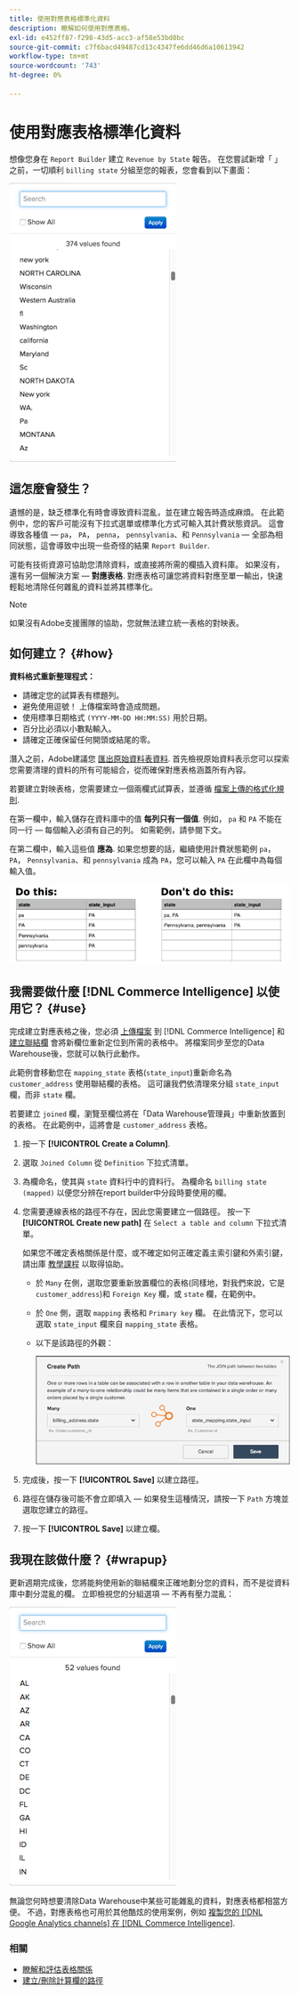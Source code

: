 ```yaml
---
title: 使用對應表格標準化資料
description: 瞭解如何使用對應表格。
exl-id: e452ff87-f298-43d5-acc3-af58e53bd0bc
source-git-commit: c7f6bacd49487cd13c4347fe6dd46d6a10613942
workflow-type: tm+mt
source-wordcount: '743'
ht-degree: 0%

---
```


# 使用對應表格標準化資料

想像您身在 `Report Builder` 建立 `Revenue by State` 報告。 在您嘗試新增「 」之前，一切順利 `billing state` 分組至您的報表，您會看到以下畫面：

![](../../assets/Messy_State_Segments.png)

## 這怎麼會發生？

遺憾的是，缺乏標準化有時會導致資料混亂，並在建立報告時造成麻煩。 在此範例中，您的客戶可能沒有下拉式選單或標準化方式可輸入其計費狀態資訊。 這會導致各種值 —  `pa`， `PA`， `penna`， `pennsylvania`、和 `Pennsylvania`  — 全部為相同狀態，這會導致中出現一些奇怪的結果 `Report Builder`.

可能有技術資源可協助您清除資料，或直接將所需的欄插入資料庫。 如果沒有，還有另一個解決方案 —  **對應表格**. 對應表格可讓您將資料對應至單一輸出，快速輕鬆地清除任何雜亂的資料並將其標準化。

>[!NOTE]
>
>如果沒有Adobe支援團隊的協助，您就無法建立統一表格的對映表。

## 如何建立？ {#how}

**資料格式重新整理程式：**

* 請確定您的試算表有標題列。
* 避免使用逗號！ 上傳檔案時會造成問題。
* 使用標準日期格式 `(YYYY-MM-DD HH:MM:SS)` 用於日期。
* 百分比必須以小數點輸入。
* 請確定正確保留任何開頭或結尾的零。

潛入之前，Adobe建議您 [匯出原始資料表資料](../../tutorials/export-raw-data.md). 首先檢視原始資料表示您可以探索您需要清理的資料的所有可能組合，從而確保對應表格涵蓋所有內容。

若要建立對映表格，您需要建立一個兩欄式試算表，並遵循 [檔案上傳的格式化規則](../../data-analyst/importing-data/connecting-data/using-file-uploader.md).

在第一欄中，輸入儲存在資料庫中的值 **每列只有一個值**. 例如， `pa` 和 `PA` 不能在同一行 — 每個輸入必須有自己的列。 如需範例，請參閱下文。

在第二欄中，輸入這些值 **應為**. 如果您想要的話，繼續使用計費狀態範例 `pa`， `PA`， `Pennsylvania`、和 `pennsylvania` 成為 `PA`，您可以輸入 `PA` 在此欄中為每個輸入值。

![](../../assets/Mapping_table_examples.jpg)

## 我需要做什麼 [!DNL Commerce Intelligence] 以使用它？ {#use}

完成建立對應表格之後，您必須 [上傳檔案](../../data-analyst/importing-data/connecting-data/using-file-uploader.md) 到 [!DNL Commerce Intelligence] 和 [建立聯結欄](../../data-analyst/data-warehouse-mgr/calc-column-types.md) 會將新欄位重新定位到所需的表格中。 將檔案同步至您的Data Warehouse後，您就可以執行此動作。

此範例會移動您在 `mapping_state` 表格(`state_input`)重新命名為 `customer_address` 使用聯結欄的表格。 這可讓我們依清理來分組 `state_input` 欄，而非 `state` 欄。

若要建立 `joined` 欄，瀏覽至欄位將在「Data Warehouse管理員」中重新放置到的表格。 在此範例中，這將會是 `customer_address` 表格。

1. 按一下 **[!UICONTROL Create a Column]**.
1. 選取 `Joined Column` 從 `Definition` 下拉式清單。
1. 為欄命名，使其與 `state` 資料行中的資料行。 為欄命名 `billing state (mapped)` 以便您分辨在report builder中分段時要使用的欄。
1. 您需要連線表格的路徑不存在，因此您需要建立一個路徑。 按一下 **[!UICONTROL Create new path]**  在 `Select a table and column` 下拉式清單。

   如果您不確定表格關係是什麼，或不確定如何正確定義主索引鍵和外索引鍵，請出庫 [教學課程](../../data-analyst/data-warehouse-mgr/create-paths-calc-columns.md) 以取得協助。

   * 於 `Many` 在側，選取您要重新放置欄位的表格(同樣地，對我們來說，它是 `customer_address`)和 `Foreign Key` 欄，或 `state` 欄，在範例中。
   * 於 `One` 側，選取 `mapping` 表格和 `Primary key` 欄。 在此情況下，您可以選取 `state_input` 欄來自 `mapping_state` 表格。
   * 以下是該路徑的外觀：

      ![](../../assets/State_Mapping_Path.png)

1. 完成後，按一下 **[!UICONTROL Save]** 以建立路徑。
1. 路徑在儲存後可能不會立即填入 — 如果發生這種情況，請按一下 `Path` 方塊並選取您建立的路徑。
1. 按一下 **[!UICONTROL Save]** 以建立欄。

## 我現在該做什麼？ {#wrapup}

更新週期完成後，您將能夠使用新的聯結欄來正確地劃分您的資料，而不是從資料庫中劃分混亂的欄。 立即檢視您的分組選項 — 不再有壓力混亂：

![](../../assets/Clean_State_Segments.png)

無論您何時想要清除Data Warehouse中某些可能雜亂的資料，對應表格都相當方便。 不過，對應表格也可用於其他酷炫的使用案例，例如 [複製您的 [!DNL Google Analytics channels] 在 [!DNL Commerce Intelligence]](../data-warehouse-mgr/rep-google-analytics-channels.md).

### 相關

* [瞭解和評估表格關係](../data-warehouse-mgr/table-relationships.md)
* [建立/刪除計算欄的路徑](../data-warehouse-mgr/create-paths-calc-columns.md)
